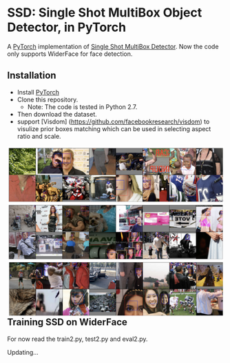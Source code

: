 # SSD: Single Shot MultiBox Object Detector, in PyTorch
A [PyTorch](http://pytorch.org/) implementation of [Single Shot MultiBox Detector](http://arxiv.org/abs/1512.02325). Now the code only supports WiderFace for face detection.

## Installation
- Install [PyTorch](http://pytorch.org/)
- Clone this repository.
  * Note: The code is tested in Python 2.7.
- Then download the dataset.
- support [Visdom] (https://github.com/facebookresearch/visdom) to visulize prior boxes matching which can be used in selecting aspect ratio and scale.

<img align="left" src= "imgs/1.png">
<img align="left" src= "imgs/2.png">
<img align="left" src= "imgs/3.png">



## Training SSD on WiderFace

For now read the train2.py, test2.py and eval2.py.


Updating...
